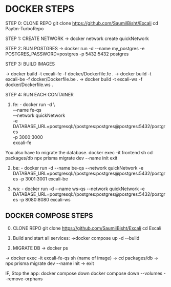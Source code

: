 # DOCKER STEPS
STEP 0: CLONE REPO git clone https://github.com/SaumilBisht/Excali cd Paytm-TurboRepo

STEP 1: CREATE NETWORK -> docker network create quickNetwork

STEP 2: RUN POSTGRES -> docker run -d --name my_postgres -e POSTGRES_PASSWORD=postgres -p 5432:5432 postgres

STEP 3: BUILD IMAGES

-> docker build -t excali-fe -f docker/Dockerfile.fe .
-> docker build -t excali-be -f docker/Dockerfile.be .
-> docker build -t excali-ws -f docker/Dockerfile.ws .

STEP 4: RUN EACH CONTAINER

  1. fe:
    - docker run -d \   
      --name fe-qs \
      --network quickNetwork \
      -e DATABASE_URL=postgresql://postgres:postgres@postgres:5432/postgres \
      -p 3000:3000 \
      excali-fe
  
  You also have to migrate the database.
  docker exec -it frontend sh
  cd packages/db
  npx prisma migrate dev --name init
  exit

  2. be:
    - docker run -d --name be-qs --network quickNetwork -e DATABASE_URL=postgresql://postgres:postgres@postgres:5432/postgres -p 3001:3001 excali-be

  3. ws:
    - docker run -d --name ws-qs --network quickNetwork -e DATABASE_URL=postgresql://postgres:postgres@postgres:5432/postgres -p 8080:8080 excali-ws

## DOCKER COMPOSE STEPS
0. CLONE REPO git clone https://github.com/SaumilBisht/Excali cd Excali

1. Build and start all services:
    ->docker compose up -d --build

2. MIGRATE DB 
  -> docker ps

  -> docker exec -it excali-fe-qs sh   (name of image)
  -> cd packages/db
  -> npx prisma migrate dev --name init 
  -> exit

IF, Stop the app: docker compose down docker compose down --volumes --remove-orphans

